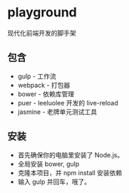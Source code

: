 # playground
现代化前端开发的脚手架

## 包含
* gulp - 工作流
* webpack - 打包器
* bower - 依赖库管理
* puer - leeluolee 开发的 live-reload
* jasmine - 老牌单元测试工具

## 安装
* 首先确保你的电脑里安装了 Node.js。
* 全局安装 bower, gulp
* 克隆本项目，并 npm install 安装依赖
* 输入 gulp 并回车，哦了。